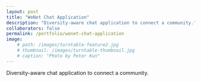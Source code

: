 ```yaml
---
layout: post
title: "WeNet Chat Application"
description: "Diversity-aware chat application to connect a community."
collaborators: false
permalink: /portfolio/wenet-chat-application
image:
    # path: /images/turntable-feature2.jpg
    # thumbnail: /images/turntable-thumbnail.jpg
    # caption: "Photo by Peter Kun"
---
```


Diversity-aware chat application to connect a community.